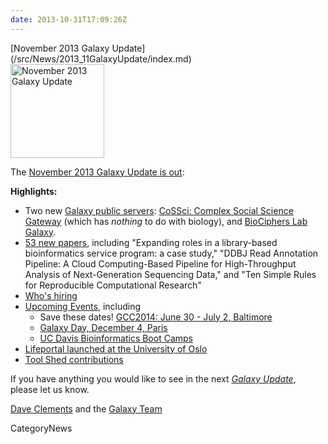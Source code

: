 ```yaml
---
date: 2013-10-31T17:09:26Z
---
```

<div class='newsItemHeader'>[November 2013 Galaxy Update](/src/News/2013_11GalaxyUpdate/index.md)</div>

<div class='right'><a href='/GalaxyUpdates/2013_11'><img src='/Images/Logos/GalaxyUpdate200.png' alt='November 2013 Galaxy Update' width=150 /></a></div>

The [November 2013 Galaxy Update is out](/src/GalaxyUpdates/2013_11/index.md):

**Highlights:**
* Two new [Galaxy public servers](/src/GalaxyUpdates/2013_11/index.md#new-public-servers): [CoSSci: Complex Social Science Gateway](/GalaxyUpdates/2013_11#cossci-complex-social-science-gateway) (which has *nothing* to do with biology), and [BioCiphers Lab Galaxy](/src/GalaxyUpdates/2013_11/index.md#biociphers-lab-galaxy).
* [53 new papers](/src/GalaxyUpdates/2013_11/index.md#new-papers), including "Expanding roles in a library-based bioinformatics service program: a case study," "DDBJ Read Annotation Pipeline: A Cloud Computing-Based Pipeline for High-Throughput Analysis of Next-Generation Sequencing Data," and "Ten Simple Rules for Reproducible Computational Research"
* [Who's hiring](/src/GalaxyUpdates/2013_11/index.md#whos-hiring)
* [Upcoming Events](/src/GalaxyUpdates/2013_11/index.md#other-events), including
  * Save these dates! [GCC2014: June 30 - July 2, Baltimore](/src/GalaxyUpdates/2013_11/index.md#gcc2014-june-30---july-2-baltimore)
  * [Galaxy Day, December 4, Paris](/src/GalaxyUpdates/2013_11/index.md#galaxy-day-december-4-paris)
  * [UC Davis Bioinformatics Boot Camps](/src/GalaxyUpdates/2013_11/index.md#uc-davis-bioinformatics-boot-camps)
* [Lifeportal launched at the University of Oslo](/src/GalaxyUpdates/2013_11/index.md#lifeportal-at-the-university-of-oslo)
* [Tool Shed contributions](/src/GalaxyUpdates/2013_11/index.md#tool-shed-contributions)

If you have anything you would like to see in the next *[Galaxy Update](/src/GalaxyUpdates/index.md)*, please let us know.

[Dave Clements](/src/DaveClements/index.md) and the [Galaxy Team](/src/GalaxyTeam/index.md)


CategoryNews
